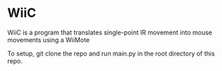 # WiiC

WiiC is a program that translates single-point IR movement into mouse movements using a WiiMote

To setup, git clone the repo and run main.py in the root directory of this repo.
